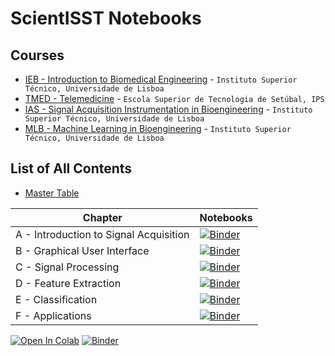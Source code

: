 # ScientISST Notebooks

## Courses

- [IEB - Introduction to Biomedical Engineering](https://github.com/PIA-Group/ScientISST-notebooks/blob/master/_Courses/IST-UL-IEB-IntroductiontoBiomedicalEngineering.md) - ```Instituto Superior Técnico, Universidade de Lisboa```
- [TMED - Telemedicine](https://github.com/PIA-Group/ScientISST-notebooks/blob/master/_Courses/IPS-ESS-TMED-Telemedicine.md) - ```Escola Superior de Tecnologia de Setúbal, IPS```
- [IAS - Signal Acquisition Instrumentation in Bioengineering](https://github.com/PIA-Group/ScientISST-notebooks/blob/master/_Courses/IST-UL-IAS-SignalAcquisitionInstrumentationinBioengineering.MD) - ```Instituto Superior Técnico, Universidade de Lisboa```
- [MLB - Machine Learning in Bioengineering](https://github.com/PIA-Group/ScientISST-notebooks/blob/master/_Courses/IST-UL-MLB-MachineLearninginBioengineering.md) - ```Instituto Superior Técnico, Universidade de Lisboa```


## List of All Contents
- [Master Table](https://github.com/PIA-Group/ScientISST-notebooks/blob/master/MasterTable.md)
 
 Chapter | Notebooks
 --- | --- 
 A - Introduction to Signal Acquisition |    [![Binder](http://mybinder.org/badge_logo.svg)](http://mybinder.org/v2/gh/PIA-Group/ScientISST-notebooks/master?urlpath=lab/tree/A.Signal_Acquisition)   
 B - Graphical User Interface | [![Binder](http://mybinder.org/badge_logo.svg)](http://mybinder.org/v2/gh/PIA-Group/ScientISST-notebooks/master?urlpath=lab/tree/B.Graphical_User_Interface) | *
 C - Signal Processing |  [![Binder](http://mybinder.org/badge_logo.svg)](http://mybinder.org/v2/gh/PIA-Group/ScientISST-notebooks/master?urlpath=lab/tree/C.Signal_Processing) |
 D - Feature Extraction | [![Binder](http://mybinder.org/badge_logo.svg)](http://mybinder.org/v2/gh/PIA-Group/ScientISST-notebooks/master?urlpath=lab/tree/D.Feature_Extraction) |
 E - Classification |  [![Binder](http://mybinder.org/badge_logo.svg)](http://mybinder.org/v2/gh/PIA-Group/ScientISST-notebooks/master?urlpath=lab/tree/E.Classification) |
 F - Applications |   [![Binder](http://mybinder.org/badge_logo.svg)](http://mybinder.org/v2/gh/PIA-Group/ScientISST-notebooks/master?urlpath=lab/tree/F.Applications)  |

 [![Open In Colab](https://colab.research.google.com/assets/colab-badge.svg)](https://colab.research.google.com/github/PIA-Group/ScientISST-notebooks/blob/master) 
 [![Binder](http://mybinder.org/badge_logo.svg)](http://mybinder.org/v2/gh/PIA-Group/ScientISST-notebooks/master?urlpath=lab/tree)
